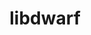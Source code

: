 ---
title: "libdwarf"
layout: cache
categories: [package, develop]
meta: {"versions": ["20180129"], "compilers": ["gcc@=11.1.0", "gcc@=11.3.0", "gcc@=7.5.0"], "oss": ["ubuntu18.04", "ubuntu20.04", "ubuntu22.04"], "platforms": ["linux"], "targets": ["ppc64le", "x86_64", "x86_64_v3"], "stacks": ["e4s", "e4s-power", "root", "tutorial"], "num_specs": 26, "num_specs_by_stack": {"root": 26, "tutorial": 18, "e4s-power": 4, "e4s": 4}}
spec_details: [{"hash": "a2ir2mmghz23mie2auyknxxs3he42xkf", "compiler": "gcc@=7.5.0", "versions": ["20180129"], "os": "ubuntu18.04", "platform": "linux", "target": "x86_64", "variants": ["build_system=generic"], "stacks": ["root", "tutorial"], "size": "-", "tarball": "https://binaries.spack.io/develop/build_cache/linux-ubuntu18.04-x86_64/gcc-7.5.0/libdwarf-20180129/linux-ubuntu18.04-x86_64-gcc-7.5.0-libdwarf-20180129-a2ir2mmghz23mie2auyknxxs3he42xkf.spack"}, {"hash": "2v4jifv6gijktb7a4txtsrdwhnijf5hw", "compiler": "gcc@=7.5.0", "versions": ["20180129"], "os": "ubuntu18.04", "platform": "linux", "target": "x86_64", "variants": [], "stacks": ["root", "tutorial"], "size": "-", "tarball": "https://binaries.spack.io/develop/build_cache/linux-ubuntu18.04-x86_64/gcc-7.5.0/libdwarf-20180129/linux-ubuntu18.04-x86_64-gcc-7.5.0-libdwarf-20180129-2v4jifv6gijktb7a4txtsrdwhnijf5hw.spack"}, {"hash": "wrcbmlrwb4bybrflzbewhrvhkpjvaxfg", "compiler": "gcc@=7.5.0", "versions": ["20180129"], "os": "ubuntu18.04", "platform": "linux", "target": "x86_64", "variants": [], "stacks": ["root", "tutorial"], "size": "-", "tarball": "https://binaries.spack.io/develop/build_cache/linux-ubuntu18.04-x86_64/gcc-7.5.0/libdwarf-20180129/linux-ubuntu18.04-x86_64-gcc-7.5.0-libdwarf-20180129-wrcbmlrwb4bybrflzbewhrvhkpjvaxfg.spack"}, {"hash": "7jcu22tccw43f33cnkdfz4r5uk74hqd6", "compiler": "gcc@=7.5.0", "versions": ["20180129"], "os": "ubuntu18.04", "platform": "linux", "target": "x86_64", "variants": [], "stacks": ["root", "tutorial"], "size": "-", "tarball": "https://binaries.spack.io/develop/build_cache/linux-ubuntu18.04-x86_64/gcc-7.5.0/libdwarf-20180129/linux-ubuntu18.04-x86_64-gcc-7.5.0-libdwarf-20180129-7jcu22tccw43f33cnkdfz4r5uk74hqd6.spack"}, {"hash": "lalge6goerhnyipkwk3xqchwf7ttdzxw", "compiler": "gcc@=7.5.0", "versions": ["20180129"], "os": "ubuntu18.04", "platform": "linux", "target": "x86_64", "variants": [], "stacks": ["root", "tutorial"], "size": "-", "tarball": "https://binaries.spack.io/develop/build_cache/linux-ubuntu18.04-x86_64/gcc-7.5.0/libdwarf-20180129/linux-ubuntu18.04-x86_64-gcc-7.5.0-libdwarf-20180129-lalge6goerhnyipkwk3xqchwf7ttdzxw.spack"}, {"hash": "vf6h3tavenrltic7eadq6ewxy47smczz", "compiler": "gcc@=7.5.0", "versions": ["20180129"], "os": "ubuntu18.04", "platform": "linux", "target": "x86_64", "variants": [], "stacks": ["root", "tutorial"], "size": "-", "tarball": "https://binaries.spack.io/develop/build_cache/linux-ubuntu18.04-x86_64/gcc-7.5.0/libdwarf-20180129/linux-ubuntu18.04-x86_64-gcc-7.5.0-libdwarf-20180129-vf6h3tavenrltic7eadq6ewxy47smczz.spack"}, {"hash": "5msui4bs7ogn762ilude2vg3gq64bpao", "compiler": "gcc@=7.5.0", "versions": ["20180129"], "os": "ubuntu18.04", "platform": "linux", "target": "x86_64", "variants": [], "stacks": ["root", "tutorial"], "size": "-", "tarball": "https://binaries.spack.io/develop/build_cache/linux-ubuntu18.04-x86_64/gcc-7.5.0/libdwarf-20180129/linux-ubuntu18.04-x86_64-gcc-7.5.0-libdwarf-20180129-5msui4bs7ogn762ilude2vg3gq64bpao.spack"}, {"hash": "iv6tvhhm37lx4tuphnf5uao6jftfxlbh", "compiler": "gcc@=7.5.0", "versions": ["20180129"], "os": "ubuntu18.04", "platform": "linux", "target": "x86_64", "variants": [], "stacks": ["root", "tutorial"], "size": "-", "tarball": "https://binaries.spack.io/develop/build_cache/linux-ubuntu18.04-x86_64/gcc-7.5.0/libdwarf-20180129/linux-ubuntu18.04-x86_64-gcc-7.5.0-libdwarf-20180129-iv6tvhhm37lx4tuphnf5uao6jftfxlbh.spack"}, {"hash": "uvpxoz4erpzveivjgvthw6xfhp5v6szz", "compiler": "gcc@=7.5.0", "versions": ["20180129"], "os": "ubuntu18.04", "platform": "linux", "target": "x86_64", "variants": ["build_system=generic"], "stacks": ["root", "tutorial"], "size": "-", "tarball": "https://binaries.spack.io/develop/build_cache/linux-ubuntu18.04-x86_64/gcc-7.5.0/libdwarf-20180129/linux-ubuntu18.04-x86_64-gcc-7.5.0-libdwarf-20180129-uvpxoz4erpzveivjgvthw6xfhp5v6szz.spack"}, {"hash": "gbtnej5c54ds4npjkziwbcrfsyk632sp", "compiler": "gcc@=7.5.0", "versions": ["20180129"], "os": "ubuntu18.04", "platform": "linux", "target": "x86_64", "variants": [], "stacks": ["root", "tutorial"], "size": "-", "tarball": "https://binaries.spack.io/develop/build_cache/linux-ubuntu18.04-x86_64/gcc-7.5.0/libdwarf-20180129/linux-ubuntu18.04-x86_64-gcc-7.5.0-libdwarf-20180129-gbtnej5c54ds4npjkziwbcrfsyk632sp.spack"}, {"hash": "pbvttjylluikcs4guxgbxczwnonh4eer", "compiler": "gcc@=7.5.0", "versions": ["20180129"], "os": "ubuntu18.04", "platform": "linux", "target": "x86_64", "variants": [], "stacks": ["root", "tutorial"], "size": "-", "tarball": "https://binaries.spack.io/develop/build_cache/linux-ubuntu18.04-x86_64/gcc-7.5.0/libdwarf-20180129/linux-ubuntu18.04-x86_64-gcc-7.5.0-libdwarf-20180129-pbvttjylluikcs4guxgbxczwnonh4eer.spack"}, {"hash": "i7rgt3zgqvlrjnk463f3hws3spsvhbla", "compiler": "gcc@=7.5.0", "versions": ["20180129"], "os": "ubuntu18.04", "platform": "linux", "target": "x86_64_v3", "variants": ["build_system=generic"], "stacks": ["root", "tutorial"], "size": "-", "tarball": "https://binaries.spack.io/develop/build_cache/linux-ubuntu18.04-x86_64_v3/gcc-7.5.0/libdwarf-20180129/linux-ubuntu18.04-x86_64_v3-gcc-7.5.0-libdwarf-20180129-i7rgt3zgqvlrjnk463f3hws3spsvhbla.spack"}, {"hash": "ff4g2y3yfbn25swgip2ftvejr2pwetom", "compiler": "gcc@=7.5.0", "versions": ["20180129"], "os": "ubuntu18.04", "platform": "linux", "target": "x86_64_v3", "variants": ["build_system=generic"], "stacks": ["root", "tutorial"], "size": "-", "tarball": "https://binaries.spack.io/develop/build_cache/linux-ubuntu18.04-x86_64_v3/gcc-7.5.0/libdwarf-20180129/linux-ubuntu18.04-x86_64_v3-gcc-7.5.0-libdwarf-20180129-ff4g2y3yfbn25swgip2ftvejr2pwetom.spack"}, {"hash": "4mzquolrdcvd566adq3xy4v4sccafsvx", "compiler": "gcc@=7.5.0", "versions": ["20180129"], "os": "ubuntu18.04", "platform": "linux", "target": "x86_64_v3", "variants": ["build_system=generic"], "stacks": ["root", "tutorial"], "size": "-", "tarball": "https://binaries.spack.io/develop/build_cache/linux-ubuntu18.04-x86_64_v3/gcc-7.5.0/libdwarf-20180129/linux-ubuntu18.04-x86_64_v3-gcc-7.5.0-libdwarf-20180129-4mzquolrdcvd566adq3xy4v4sccafsvx.spack"}, {"hash": "nyinfg4jxklipuvn7tugnvmv3iqxdwni", "compiler": "gcc@=7.5.0", "versions": ["20180129"], "os": "ubuntu18.04", "platform": "linux", "target": "x86_64_v3", "variants": ["build_system=generic"], "stacks": ["root", "tutorial"], "size": "-", "tarball": "https://binaries.spack.io/develop/build_cache/linux-ubuntu18.04-x86_64_v3/gcc-7.5.0/libdwarf-20180129/linux-ubuntu18.04-x86_64_v3-gcc-7.5.0-libdwarf-20180129-nyinfg4jxklipuvn7tugnvmv3iqxdwni.spack"}, {"hash": "j5ddcj3vlgzbtuyq6ieclo5vkhnr6swz", "compiler": "gcc@=7.5.0", "versions": ["20180129"], "os": "ubuntu18.04", "platform": "linux", "target": "x86_64_v3", "variants": ["build_system=generic"], "stacks": ["root", "tutorial"], "size": "-", "tarball": "https://binaries.spack.io/develop/build_cache/linux-ubuntu18.04-x86_64_v3/gcc-7.5.0/libdwarf-20180129/linux-ubuntu18.04-x86_64_v3-gcc-7.5.0-libdwarf-20180129-j5ddcj3vlgzbtuyq6ieclo5vkhnr6swz.spack"}, {"hash": "7tfk5sfo73tsu23ykwxdbiqwayimny3q", "compiler": "gcc@=7.5.0", "versions": ["20180129"], "os": "ubuntu18.04", "platform": "linux", "target": "x86_64_v3", "variants": ["build_system=generic"], "stacks": ["root", "tutorial"], "size": "-", "tarball": "https://binaries.spack.io/develop/build_cache/linux-ubuntu18.04-x86_64_v3/gcc-7.5.0/libdwarf-20180129/linux-ubuntu18.04-x86_64_v3-gcc-7.5.0-libdwarf-20180129-7tfk5sfo73tsu23ykwxdbiqwayimny3q.spack"}, {"hash": "6gfs2y2op6bihfnq5efzcujzvmcksv5t", "compiler": "gcc@=11.1.0", "versions": ["20180129"], "os": "ubuntu20.04", "platform": "linux", "target": "ppc64le", "variants": ["build_system=generic"], "stacks": ["root", "e4s-power"], "size": "-", "tarball": "https://binaries.spack.io/develop/build_cache/linux-ubuntu20.04-ppc64le/gcc-11.1.0/libdwarf-20180129/linux-ubuntu20.04-ppc64le-gcc-11.1.0-libdwarf-20180129-6gfs2y2op6bihfnq5efzcujzvmcksv5t.spack"}, {"hash": "wpreybv6eqjt5jak64kz6cbdnofppd37", "compiler": "gcc@=11.1.0", "versions": ["20180129"], "os": "ubuntu20.04", "platform": "linux", "target": "ppc64le", "variants": ["build_system=generic"], "stacks": ["root", "e4s-power"], "size": "-", "tarball": "https://binaries.spack.io/develop/build_cache/linux-ubuntu20.04-ppc64le/gcc-11.1.0/libdwarf-20180129/linux-ubuntu20.04-ppc64le-gcc-11.1.0-libdwarf-20180129-wpreybv6eqjt5jak64kz6cbdnofppd37.spack"}, {"hash": "y3js6mwaipporf5etn5giayqwqigtcbt", "compiler": "gcc@=11.1.0", "versions": ["20180129"], "os": "ubuntu20.04", "platform": "linux", "target": "ppc64le", "variants": ["build_system=generic"], "stacks": ["root", "e4s-power"], "size": "-", "tarball": "https://binaries.spack.io/develop/build_cache/linux-ubuntu20.04-ppc64le/gcc-11.1.0/libdwarf-20180129/linux-ubuntu20.04-ppc64le-gcc-11.1.0-libdwarf-20180129-y3js6mwaipporf5etn5giayqwqigtcbt.spack"}, {"hash": "j4res7k5ovcffk27rkqdzlqpdxmh7sbu", "compiler": "gcc@=11.1.0", "versions": ["20180129"], "os": "ubuntu20.04", "platform": "linux", "target": "ppc64le", "variants": ["build_system=generic"], "stacks": ["root", "e4s-power"], "size": "-", "tarball": "https://binaries.spack.io/develop/build_cache/linux-ubuntu20.04-ppc64le/gcc-11.1.0/libdwarf-20180129/linux-ubuntu20.04-ppc64le-gcc-11.1.0-libdwarf-20180129-j4res7k5ovcffk27rkqdzlqpdxmh7sbu.spack"}, {"hash": "vcpqml7nivbusbzy56ipk4blac5o7qev", "compiler": "gcc@=11.1.0", "versions": ["20180129"], "os": "ubuntu20.04", "platform": "linux", "target": "x86_64_v3", "variants": ["build_system=generic"], "stacks": ["root", "e4s"], "size": "-", "tarball": "https://binaries.spack.io/develop/build_cache/linux-ubuntu20.04-x86_64_v3/gcc-11.1.0/libdwarf-20180129/linux-ubuntu20.04-x86_64_v3-gcc-11.1.0-libdwarf-20180129-vcpqml7nivbusbzy56ipk4blac5o7qev.spack"}, {"hash": "q3b6rhaokrkp4t7vpkfwt372gu4335ck", "compiler": "gcc@=11.1.0", "versions": ["20180129"], "os": "ubuntu20.04", "platform": "linux", "target": "x86_64_v3", "variants": ["build_system=generic"], "stacks": ["root", "e4s"], "size": "-", "tarball": "https://binaries.spack.io/develop/build_cache/linux-ubuntu20.04-x86_64_v3/gcc-11.1.0/libdwarf-20180129/linux-ubuntu20.04-x86_64_v3-gcc-11.1.0-libdwarf-20180129-q3b6rhaokrkp4t7vpkfwt372gu4335ck.spack"}, {"hash": "oejych4liv6hdy5ylou2p647qctkjpa3", "compiler": "gcc@=11.1.0", "versions": ["20180129"], "os": "ubuntu20.04", "platform": "linux", "target": "x86_64_v3", "variants": ["build_system=generic"], "stacks": ["root", "e4s"], "size": "-", "tarball": "https://binaries.spack.io/develop/build_cache/linux-ubuntu20.04-x86_64_v3/gcc-11.1.0/libdwarf-20180129/linux-ubuntu20.04-x86_64_v3-gcc-11.1.0-libdwarf-20180129-oejych4liv6hdy5ylou2p647qctkjpa3.spack"}, {"hash": "54qlflwtgysel5wyy4q4ia65wl4z67ou", "compiler": "gcc@=11.1.0", "versions": ["20180129"], "os": "ubuntu20.04", "platform": "linux", "target": "x86_64_v3", "variants": ["build_system=generic"], "stacks": ["root", "e4s"], "size": "-", "tarball": "https://binaries.spack.io/develop/build_cache/linux-ubuntu20.04-x86_64_v3/gcc-11.1.0/libdwarf-20180129/linux-ubuntu20.04-x86_64_v3-gcc-11.1.0-libdwarf-20180129-54qlflwtgysel5wyy4q4ia65wl4z67ou.spack"}, {"hash": "2jrz6kfc4a5emmmvcrjkikzv6ottti6m", "compiler": "gcc@=11.3.0", "versions": ["20180129"], "os": "ubuntu22.04", "platform": "linux", "target": "x86_64_v3", "variants": ["build_system=generic"], "stacks": ["root", "tutorial"], "size": "-", "tarball": "https://binaries.spack.io/develop/build_cache/linux-ubuntu22.04-x86_64_v3/gcc-11.3.0/libdwarf-20180129/linux-ubuntu22.04-x86_64_v3-gcc-11.3.0-libdwarf-20180129-2jrz6kfc4a5emmmvcrjkikzv6ottti6m.spack"}]
---